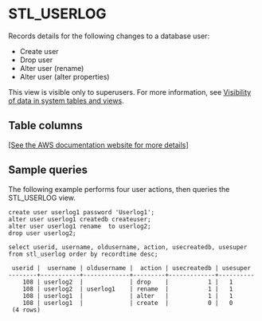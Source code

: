 # STL\_USERLOG<a name="r_STL_USERLOG"></a>

Records details for the following changes to a database user:
+ Create user
+ Drop user
+ Alter user \(rename\)
+ Alter user \(alter properties\)

This view is visible only to superusers\. For more information, see [Visibility of data in system tables and views](c_visibility-of-data.md)\.

## Table columns<a name="r_STL_USERLOG-table-columns"></a>

[\[See the AWS documentation website for more details\]](http://docs.aws.amazon.com/redshift/latest/dg/r_STL_USERLOG.html)

## Sample queries<a name="r_STL_USERLOG-sample-queries"></a>

The following example performs four user actions, then queries the STL\_USERLOG view\. 

```
create user userlog1 password 'Userlog1';
alter user userlog1 createdb createuser;
alter user userlog1 rename  to userlog2;
drop user userlog2;

select userid, username, oldusername, action, usecreatedb, usesuper from stl_userlog order by recordtime desc;
```

```
 userid |  username | oldusername |  action | usecreatedb | usesuper
--------+-----------+-------------+---------+-------------+----------
    108 | userlog2  |             | drop    |           1 |   1
    108 | userlog2  | userlog1    | rename  |           1 |   1
    108 | userlog1  |             | alter   |           1 |   1
    108 | userlog1  |             | create  |           0 |   0
 (4 rows)
```